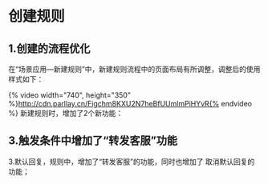 # 创建规则
## 1.创建的流程优化
在“场景应用—新建规则”中，新建规则流程中的页面布局有所调整，调整后的使用样式如下：

{% video width="740", height="350" %}http://cdn.parllay.cn/Figchm8KXU2N7heBfUUmlmPiHYvR{% endvideo %}
新建规则时，增加了2个新功能：
## 3.触发条件中增加了“转发客服”功能


3.默认回复，规则中，增加了“转发客服”的功能，同时也增加了 取消默认回复的功能；
 
